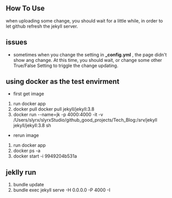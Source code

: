 
## How To Use
when uploading some change, you should wait for a little while, in order to let github refresh the jekyll server.

## issues
+ sometimes when you change the setting in **\_config.yml** , the page didn't show ang change. At this time, you should wait, or change some other True/False Setting to triggle the change updating.


## using docker as the test envirment
+ first get image
1. run docker app
2. docker pull docker pull jekyll/jekyll:3.8
3. docker run --name=jk -p 4000:4000 -it -v /Users/slyrx/slyrxStudio/github_good_projects/Tech_Blog:/srv/jekyll jekyll/jekyll:3.8 sh

+ rerun image
1. run docker app
2. docker ps -a
3. docker start -i 9949204b531a

## jeklly run
1. bundle update
2. bundle exec jekyll serve -H 0.0.0.0 -P 4000 -I
